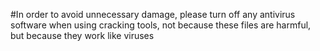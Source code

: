 #In order to avoid unnecessary damage, please turn off any antivirus software when using cracking tools, not because these files are harmful, but because they work like viruses
